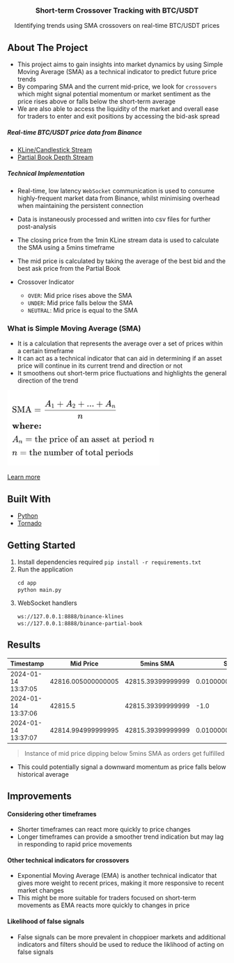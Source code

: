 <div align="center">
  <h3>Short-term Crossover Tracking with BTC/USDT</h3>
  <p>Identifying trends using SMA crossovers on real-time BTC/USDT prices</p>
</div>

## About The Project
* This project aims to gain insights into market dynamics by using Simple Moving Average (SMA) as a technical indicator to predict future price trends
* By comparing SMA and the current mid-price, we look for `crossovers` which might signal potential momentum or market sentiment as the price rises above or falls below the short-term average
* We are also able to access the liquidity of the market and overall ease for traders to enter and exit positions by accessing the bid-ask spread

##### Real-time BTC/USDT price data from Binance
* [KLine/Candlestick Stream](https://binance-docs.github.io/apidocs/spot/en/#kline-candlestick-streams)
* [Partial Book Depth Stream](https://binance-docs.github.io/apidocs/spot/en/#partial-book-depth-streams)

##### Technical Implementation
* Real-time, low latency `WebSocket` communication is used to consume highly-frequent market data from Binance, whilst minimising overhead when maintaining the persistent connection
* Data is instaneously processed and written into csv files for further post-analysis
* The closing price from the 1min KLine stream data is used to calculate the SMA using a 5mins timeframe
* The mid price is calculated by taking the average of the best bid and the best ask price from the Partial Book

* Crossover Indicator
  * `OVER`: Mid price rises above the SMA
  * `UNDER`: Mid price falls below the SMA
  * `NEUTRAL`: Mid price is equal to the SMA

### What is Simple Moving Average (SMA)
* It is a calculation that represents the average over a set of prices within a certain timeframe
* It can act as a technical indicator that can aid in determining if an asset price will continue in its current trend and direction or not
* It smoothens out short-term price fluctuations and highlights the general direction of the trend

<div>
  <img src="assets/formula.png" width="350">
</div>

[Learn more](https://www.investopedia.com/terms/s/sma.asp)

## Built With
* [Python](https://www.python.org/doc/)
* [Tornado](https://www.tornadoweb.org/en/stable/guide.html)

## Getting Started
1. Install dependencies required
   `pip install -r requirements.txt`
2. Run the application
   ```
   cd app
   python main.py
   ```
3. WebSocket handlers
   ```
   ws://127.0.0.1:8888/binance-klines
   ws://127.0.0.1:8888/binance-partial-book
   ```

## Results
| Timestamp | Mid Price | 5mins SMA | Spread | Crossover |
| ----- | ----- | ----- | ----- | ----- |
| 2024-01-14 13:37:05 | 42816.005000000005 | 42815.39399999999 | 0.010000000002037268 | Over |
|2024-01-14 13:37:06 | 42815.5 | 42815.39399999999 | -1.0 | Over |
| 2024-01-14 13:37:07 | 42814.994999999995 | 42815.39399999999 | 0.010000000002037268 | Under |
> Instance of mid price dipping below 5mins SMA as orders get fulfilled
* This could potentially signal a downward momentum as price falls below historical average

## Improvements
#### Considering other timeframes
* Shorter timeframes can react more quickly to price changes
* Longer timeframes can provide a smoother trend indication but may lag in responding to rapid price movements

#### Other technical indicators for crossovers
* Exponential Moving Average (EMA) is another technical indicator that gives more weight to recent prices, making it more responsive to recent market changes
* This might be more suitable for traders focused on short-term movements as EMA reacts more quickly to changes in price

#### Likelihood of false signals
* False signals can be more prevalent in choppioer markets and additional indicators and filters should be used to reduce the liklihood of acting on false signals